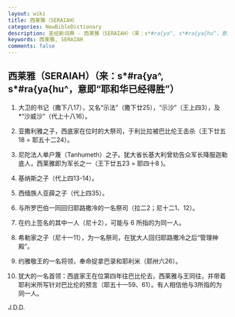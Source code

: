 ```yaml
---
layout: wiki
title: 西莱雅（SERAIAH）
categories: NewBibleDictionary
description: 圣经新词典 - 西莱雅（SERAIAH）（来：s*#ra{ya^, s*#ra{ya{hu^，意即“耶和华已经得胜”）
keywords: 西莱雅, SERAIAH
comments: false
---
```


## 西莱雅（SERAIAH）（来：s*#ra{ya^, s*#ra{ya{hu^，意即“耶和华已经得胜”）

1. 大卫的书记（撒下八17），又名“示法”（撒下廿25），“示沙”（王上四3），及*“沙威沙”（代上十八16）。

2. 亚撒利雅之子，西底家在位时的大祭司，于利比拉被巴比伦王击杀（王下廿五18 = 耶五十二24）。

3. 尼陀法人单户篾（Tanhumeth）之子。犹大省长基大利曾劝告众军长降服迦勒底人，西莱雅即为军长之一（王下廿五23 = 耶四十8 )。

4. 基纳斯之子（代上四13-14）。

5. 西缅族人亚薛之子（代上四35）。

6. 与所罗巴伯一同回归耶路撒冷的一名祭司（拉二2；尼十二1、12）。

7. 在约上签名的其中一人（尼十2），可能与 6 所指的为同一人。

8. 希勒家之子（尼十一11），为一名祭司，在犹大人回归耶路撒冷之后“管理神殿”。

9. 约雅敬王的一名将领，奉命捉拿巴录和耶利米（耶卅六26）。

10. 犹大的一名首领：西底家王在位第四年往巴比伦去，西莱雅与王同往，并带着耶利米所写针对巴比伦的预言（耶五十一59、61）。有人相信他与3所指的为同一人。

J.D.D.








